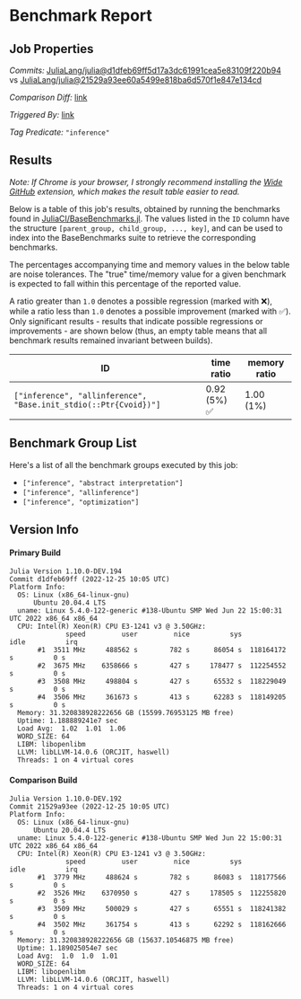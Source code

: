 # Benchmark Report

## Job Properties

*Commits:* [JuliaLang/julia@d1dfeb69ff5d17a3dc61991cea5e83109f220b94](https://github.com/JuliaLang/julia/commit/d1dfeb69ff5d17a3dc61991cea5e83109f220b94) vs [JuliaLang/julia@21529a93ee60a5499e818ba6d570f1e847e134cd](https://github.com/JuliaLang/julia/commit/21529a93ee60a5499e818ba6d570f1e847e134cd)

*Comparison Diff:* [link](https://github.com/JuliaLang/julia/compare/21529a93ee60a5499e818ba6d570f1e847e134cd..d1dfeb69ff5d17a3dc61991cea5e83109f220b94)

*Triggered By:* [link](https://github.com/JuliaLang/julia/pull/47994#issuecomment-1364656269)

*Tag Predicate:* `"inference"`

## Results

*Note: If Chrome is your browser, I strongly recommend installing the [Wide GitHub](https://chrome.google.com/webstore/detail/wide-github/kaalofacklcidaampbokdplbklpeldpj?hl=en)
extension, which makes the result table easier to read.*

Below is a table of this job's results, obtained by running the benchmarks found in
[JuliaCI/BaseBenchmarks.jl](https://github.com/JuliaCI/BaseBenchmarks.jl). The values
listed in the `ID` column have the structure `[parent_group, child_group, ..., key]`,
and can be used to index into the BaseBenchmarks suite to retrieve the corresponding
benchmarks.

The percentages accompanying time and memory values in the below table are noise tolerances. The "true"
time/memory value for a given benchmark is expected to fall within this percentage of the reported value.

A ratio greater than `1.0` denotes a possible regression (marked with :x:), while a ratio less
than `1.0` denotes a possible improvement (marked with :white_check_mark:). Only significant results - results
that indicate possible regressions or improvements - are shown below (thus, an empty table means that all
benchmark results remained invariant between builds).

| ID | time ratio | memory ratio |
|----|------------|--------------|
| `["inference", "allinference", "Base.init_stdio(::Ptr{Cvoid})"]` | 0.92 (5%) :white_check_mark: | 1.00 (1%)  |

## Benchmark Group List

Here's a list of all the benchmark groups executed by this job:

- `["inference", "abstract interpretation"]`
- `["inference", "allinference"]`
- `["inference", "optimization"]`

## Version Info

#### Primary Build

```
Julia Version 1.10.0-DEV.194
Commit d1dfeb69ff (2022-12-25 10:05 UTC)
Platform Info:
  OS: Linux (x86_64-linux-gnu)
      Ubuntu 20.04.4 LTS
  uname: Linux 5.4.0-122-generic #138-Ubuntu SMP Wed Jun 22 15:00:31 UTC 2022 x86_64 x86_64
  CPU: Intel(R) Xeon(R) CPU E3-1241 v3 @ 3.50GHz: 
              speed         user         nice          sys         idle          irq
       #1  3511 MHz     488562 s        782 s      86054 s  118164172 s          0 s
       #2  3675 MHz    6358666 s        427 s     178477 s  112254552 s          0 s
       #3  3508 MHz     498804 s        427 s      65532 s  118229049 s          0 s
       #4  3506 MHz     361673 s        413 s      62283 s  118149205 s          0 s
  Memory: 31.320838928222656 GB (15599.76953125 MB free)
  Uptime: 1.188889241e7 sec
  Load Avg:  1.02  1.01  1.06
  WORD_SIZE: 64
  LIBM: libopenlibm
  LLVM: libLLVM-14.0.6 (ORCJIT, haswell)
  Threads: 1 on 4 virtual cores

```

#### Comparison Build

```
Julia Version 1.10.0-DEV.192
Commit 21529a93ee (2022-12-25 10:05 UTC)
Platform Info:
  OS: Linux (x86_64-linux-gnu)
      Ubuntu 20.04.4 LTS
  uname: Linux 5.4.0-122-generic #138-Ubuntu SMP Wed Jun 22 15:00:31 UTC 2022 x86_64 x86_64
  CPU: Intel(R) Xeon(R) CPU E3-1241 v3 @ 3.50GHz: 
              speed         user         nice          sys         idle          irq
       #1  3779 MHz     488624 s        782 s      86083 s  118177566 s          0 s
       #2  3526 MHz    6370950 s        427 s     178505 s  112255820 s          0 s
       #3  3509 MHz     500029 s        427 s      65551 s  118241382 s          0 s
       #4  3502 MHz     361754 s        413 s      62292 s  118162666 s          0 s
  Memory: 31.320838928222656 GB (15637.10546875 MB free)
  Uptime: 1.189025054e7 sec
  Load Avg:  1.0  1.0  1.01
  WORD_SIZE: 64
  LIBM: libopenlibm
  LLVM: libLLVM-14.0.6 (ORCJIT, haswell)
  Threads: 1 on 4 virtual cores

```
